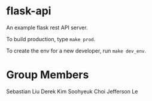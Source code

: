 # flask-api
An example flask rest API server.

To build production, type `make prod`.

To create the env for a new developer, run `make dev_env`.

# Group Members

Sebastian Liu
Derek Kim
Soohyeuk Choi
Jefferson Le